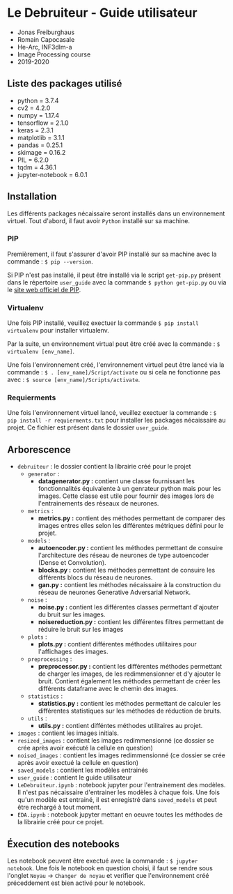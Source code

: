 # Le Debruiteur - Guide utilisateur
* Jonas Freiburghaus
* Romain Capocasale
* He-Arc, INF3dlm-a
* Image Processing course
* 2019-2020

## Liste des packages utilisé
* python = 3.7.4
* cv2 = 4.2.0
* numpy = 1.17.4
* tensorflow = 2.1.0
* keras = 2.3.1
* matplotlib = 3.1.1
* pandas = 0.25.1
* skimage = 0.16.2
* PIL = 6.2.0
* tqdm = 4.36.1
* jupyter-notebook = 6.0.1

## Installation
Les différents packages nécaissaire seront installés dans un environnement virtuel. Tout d'abord, il faut avoir ``Python`` installé sur sa machine.

### PIP
Premièrement, il faut s'assurer d'avoir PIP installé sur sa machine avec la commande : ```$ pip --version```.

Si PIP n'est pas installé, il peut être installé via le script ``get-pip.py`` présent dans le répertoire ``user_guide`` avec la commande ```$ python get-pip.py``` ou via le [site web officiel de PIP](https://pip.pypa.io/en/stable/installing/).

### Virtualenv
Une fois PIP installé, veuillez exectuer la commande ```$ pip install virtualenv``` pour installer virtualenv.

Par la suite, un environnement virtual peut être créé avec la commande : ```$ virtualenv [env_name]```.

Une fois l'environnement créé, l'environnement virtuel peut être lancé via la commande : ```$ . [env_name]/Script/activate``` ou si cela ne fonctionne pas avec : ```$ source [env_name]/Scripts/activate```.

### Requierments
Une fois l'environnement virtuel lancé, veuillez exectuer la commande : ```$ pip install -r requierments.txt``` pour installer les packages nécaissaire au projet. Ce fichier est présent dans le dossier ``user_guide``.

## Arborescence
* ``debruiteur`` : le dossier contient la librairie créé pour le projet
  * ``generator`` :
    * **datagenerator.py :** contient une classe fournissant les fonctionnalités équivalente à un genrateur python mais pour les images. Cette classe est utile pour fournir des images lors de l'entrainements des réseaux de neurones.  
  * ``metrics`` :
    * **metrics.py :** contient des méthodes permettant de comparer des images entres elles selon les différentes métriques défini pour le projet.
  * ``models`` :
    * **autoencoder.py :** contient les méthodes permettant de consuire l'architecture des réseau de neurones de type autoencoder (Dense et Convolution).
    * **blocks.py :** contient les méthodes permettant de consuire les différents blocs du réseau de neurones.
    * **gan.py :** contient les méthodes nécaissaire à la construction du réseau de neurones Generative Adversarial Network.
  * ``noise`` :
    * **noise.py :** contient les différentes classes permettant d'ajouter du bruit sur les images.
    * **noisereduction.py :** contient les différentes filtres permettant de réduire le bruit sur les images
  * ``plots`` :
    * **plots.py :** contient différentes méthodes utilitaires pour l'affichages des images.
  * ``preprocessing`` :
    * **preprocessor.py :** contient les différentes méthodes permettant de charger les images, de les redimmensionner et d'y ajouter le bruit. Contient également les méthodes permettant de créer les différents dataframe avec le chemin des images.
  * ``statistics`` :
    * **statistics.py :** contient les méthodes permettant de calculer les différentes statistiques sur les méthodes de réduction de bruits.
  * ``utils`` :
    * **utils.py :** contient difféntes méthodes utilitaires au projet.
* ``images`` : contient les images initials.
* ``resized_images`` : contient les images redimmensionné (ce dossier se crée après avoir exécuté la cellule en question)
* ``noised_images`` : contient les images redimmensionné (ce dossier se crée après avoir exectué la cellule en question)
* ``saved_models`` : contient les modèles entrainés
* ``user_guide`` : contient le guide utilisateur
* ``LeDebruiteur.ipynb`` : notebook jupyter pour l'entrainement des modèles. Il n'est pas nécaissaire d'entrainer les modèles à chaque fois. Une fois qu'un modèle est entrainé, il est enregistré dans ``saved_models`` et peut être rechargé à tout moment.
* ``EDA.ipynb`` : notebook jupyter mettant en oeuvre toutes les méthodes de la librairie créé pour ce projet.

## Éxecution des notebooks
Les notebook peuvent être exectué avec la commande : ```$ jupyter notebook```. Une fois le notebook en question choisi, il faut se rendre sous l'onglet ``Noyau`` -> ``Changer de noyau`` et verifier que l'environnement créé préceddement est bien activé pour le notebook.
